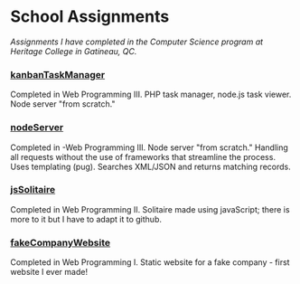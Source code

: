 # School Assignments
_Assignments I have completed in the Computer Science program at Heritage College in Gatineau, QC._

### [kanbanTaskManager](https://kanban-task-manager.herokuapp.com/)
Completed in Web Programming III. PHP task manager, node.js task viewer. Node server "from scratch."

### [nodeServer](https://mcleroux-node-server.herokuapp.com)
Completed in -Web Programming III. Node server "from scratch." Handling all requests without the use of frameworks that streamline the process. Uses templating (pug). Searches XML/JSON and returns matching records.

### [jsSolitaire](https://marissa-cleroux.github.io/school-assignments/jsSolitaire/game.html)
Completed in Web Programming II. Solitaire made using javaScript; there is more to it but I have to adapt it to github.

### [fakeCompanyWebsite](https://marissa-cleroux.github.io/school-assignments/fakeCompanyWebsite/index.html)
Completed in Web Programming I. Static website for a fake company - first website I ever made!



